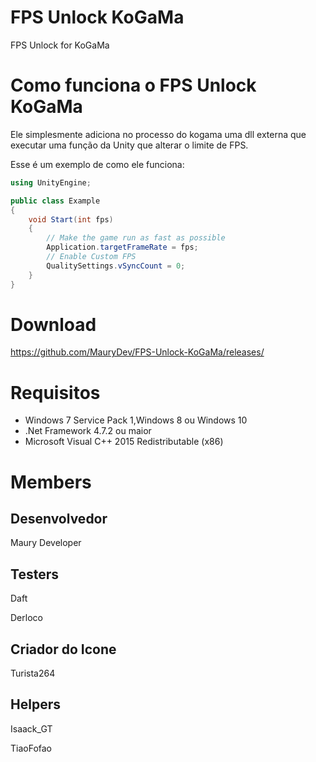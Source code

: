 # FPS Unlock KoGaMa
FPS Unlock for KoGaMa

# Como funciona o FPS Unlock KoGaMa

Ele simplesmente adiciona no processo do kogama uma dll externa que executar uma função da Unity que alterar o limite de FPS.

Esse é um exemplo de como ele funciona:
```cs
using UnityEngine;

public class Example
{
    void Start(int fps)
    {
        // Make the game run as fast as possible
        Application.targetFrameRate = fps;
        // Enable Custom FPS
        QualitySettings.vSyncCount = 0;
    }
}
```

# Download

https://github.com/MauryDev/FPS-Unlock-KoGaMa/releases/

# Requisitos

- Windows 7 Service Pack 1,Windows 8 ou Windows 10
- .Net Framework 4.7.2 ou maior
- Microsoft Visual C++ 2015 Redistributable (x86)

# Members

## Desenvolvedor
Maury Developer

## Testers
Daft

Derloco

## Criador do Icone
Turista264

## Helpers
Isaack_GT

TiaoFofao
